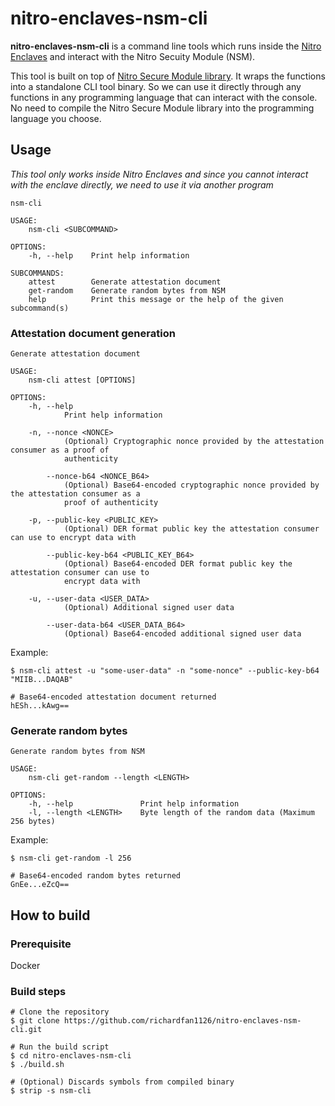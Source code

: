 # nitro-enclaves-nsm-cli

**nitro-enclaves-nsm-cli** is a command line tools which runs inside the [Nitro Enclaves](https://aws.amazon.com/ec2/nitro/nitro-enclaves/) and interact with the Nitro Secuity Module (NSM).


This tool is built on top of [Nitro Secure Module library](https://github.com/aws/aws-nitro-enclaves-nsm-api). It wraps the functions into a standalone CLI tool binary. So we can use it directly through any functions in any programming language that can interact with the console. No need to compile the Nitro Secure Module library into the programming language you choose.

## Usage

*This tool only works inside Nitro Enclaves and since you cannot interact with the enclave directly, we need to use it via another program*

```
nsm-cli 

USAGE:
    nsm-cli <SUBCOMMAND>

OPTIONS:
    -h, --help    Print help information

SUBCOMMANDS:
    attest        Generate attestation document
    get-random    Generate random bytes from NSM
    help          Print this message or the help of the given subcommand(s)
```

### Attestation document generation

```
Generate attestation document

USAGE:
    nsm-cli attest [OPTIONS]

OPTIONS:
    -h, --help
            Print help information

    -n, --nonce <NONCE>
            (Optional) Cryptographic nonce provided by the attestation consumer as a proof of
            authenticity

        --nonce-b64 <NONCE_B64>
            (Optional) Base64-encoded cryptographic nonce provided by the attestation consumer as a
            proof of authenticity

    -p, --public-key <PUBLIC_KEY>
            (Optional) DER format public key the attestation consumer can use to encrypt data with

        --public-key-b64 <PUBLIC_KEY_B64>
            (Optional) Base64-encoded DER format public key the attestation consumer can use to
            encrypt data with

    -u, --user-data <USER_DATA>
            (Optional) Additional signed user data

        --user-data-b64 <USER_DATA_B64>
            (Optional) Base64-encoded additional signed user data
```

Example:

```
$ nsm-cli attest -u "some-user-data" -n "some-nonce" --public-key-b64 "MIIB...DAQAB"

# Base64-encoded attestation document returned
hESh...kAwg==
```

### Generate random bytes

```
Generate random bytes from NSM

USAGE:
    nsm-cli get-random --length <LENGTH>

OPTIONS:
    -h, --help               Print help information
    -l, --length <LENGTH>    Byte length of the random data (Maximum 256 bytes)
```

Example:

```
$ nsm-cli get-random -l 256

# Base64-encoded random bytes returned
GnEe...eZcQ==
```

## How to build

### Prerequisite

Docker

### Build steps

```
# Clone the repository
$ git clone https://github.com/richardfan1126/nitro-enclaves-nsm-cli.git

# Run the build script
$ cd nitro-enclaves-nsm-cli
$ ./build.sh

# (Optional) Discards symbols from compiled binary
$ strip -s nsm-cli
```